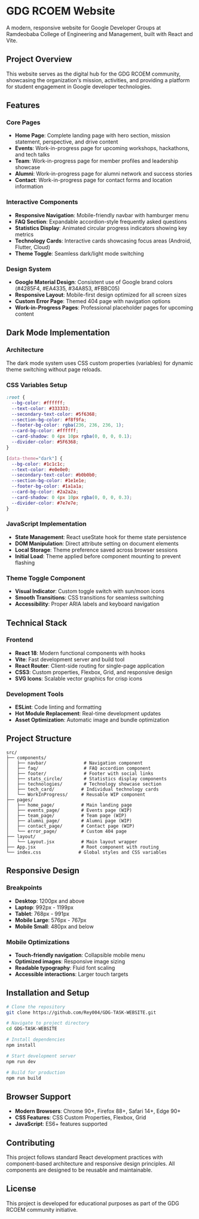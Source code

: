 # GDG RCOEM Website

A modern, responsive website for Google Developer Groups at Ramdeobaba College of Engineering and Management, built with React and Vite.

## Project Overview

This website serves as the digital hub for the GDG RCOEM community, showcasing the organization's mission, activities, and providing a platform for student engagement in Google developer technologies.

## Features

### Core Pages
- **Home Page**: Complete landing page with hero section, mission statement, perspective, and drive content
- **Events**: Work-in-progress page for upcoming workshops, hackathons, and tech talks
- **Team**: Work-in-progress page for member profiles and leadership showcase
- **Alumni**: Work-in-progress page for alumni network and success stories
- **Contact**: Work-in-progress page for contact forms and location information

### Interactive Components
- **Responsive Navigation**: Mobile-friendly navbar with hamburger menu
- **FAQ Section**: Expandable accordion-style frequently asked questions
- **Statistics Display**: Animated circular progress indicators showing key metrics
- **Technology Cards**: Interactive cards showcasing focus areas (Android, Flutter, Cloud)
- **Theme Toggle**: Seamless dark/light mode switching

### Design System
- **Google Material Design**: Consistent use of Google brand colors (#4285F4, #EA4335, #34A853, #FBBC05)
- **Responsive Layout**: Mobile-first design optimized for all screen sizes
- **Custom Error Page**: Themed 404 page with navigation options
- **Work-in-Progress Pages**: Professional placeholder pages for upcoming content

## Dark Mode Implementation

### Architecture
The dark mode system uses CSS custom properties (variables) for dynamic theme switching without page reloads.

### CSS Variables Setup
```css
:root {
  --bg-color: #ffffff;
  --text-color: #333333;
  --secondary-text-color: #5f6368;
  --section-bg-color: #f8f9fa;
  --footer-bg-color: rgba(236, 236, 236, 1);
  --card-bg-color: #ffffff;
  --card-shadow: 0 4px 10px rgba(0, 0, 0, 0.1);
  --divider-color: #5F6368;
}

[data-theme="dark"] {
  --bg-color: #1c1c1c;
  --text-color: #e0e0e0;
  --secondary-text-color: #b0b0b0;
  --section-bg-color: #1e1e1e;
  --footer-bg-color: #1a1a1a;
  --card-bg-color: #2a2a2a;
  --card-shadow: 0 4px 10px rgba(0, 0, 0, 0.3);
  --divider-color: #7e7e7e;
}
```

### JavaScript Implementation
- **State Management**: React useState hook for theme state persistence
- **DOM Manipulation**: Direct attribute setting on document elements
- **Local Storage**: Theme preference saved across browser sessions
- **Initial Load**: Theme applied before component mounting to prevent flashing

### Theme Toggle Component
- **Visual Indicator**: Custom toggle switch with sun/moon icons
- **Smooth Transitions**: CSS transitions for seamless switching
- **Accessibility**: Proper ARIA labels and keyboard navigation

## Technical Stack

### Frontend
- **React 18**: Modern functional components with hooks
- **Vite**: Fast development server and build tool
- **React Router**: Client-side routing for single-page application
- **CSS3**: Custom properties, Flexbox, Grid, and responsive design
- **SVG Icons**: Scalable vector graphics for crisp icons

### Development Tools
- **ESLint**: Code linting and formatting
- **Hot Module Replacement**: Real-time development updates
- **Asset Optimization**: Automatic image and bundle optimization

## Project Structure

```
src/
├── components/
│   ├── navbar/              # Navigation component
│   ├── faq/                 # FAQ accordion component
│   ├── footer/              # Footer with social links
│   ├── stats_circle/        # Statistics display components
│   ├── technologies/        # Technology showcase section
│   ├── tech_card/          # Individual technology cards
│   └── WorkInProgress/     # Reusable WIP component
├── pages/
│   ├── home_page/          # Main landing page
│   ├── events_page/        # Events page (WIP)
│   ├── team_page/          # Team page (WIP)
│   ├── alumni_page/        # Alumni page (WIP)
│   ├── contact_page/       # Contact page (WIP)
│   └── error_page/         # Custom 404 page
├── layout/
│   └── Layout.jsx          # Main layout wrapper
├── App.jsx                 # Root component with routing
└── index.css              # Global styles and CSS variables
```

## Responsive Design

### Breakpoints
- **Desktop**: 1200px and above
- **Laptop**: 992px - 1199px
- **Tablet**: 768px - 991px
- **Mobile Large**: 576px - 767px
- **Mobile Small**: 480px and below

### Mobile Optimizations
- **Touch-friendly navigation**: Collapsible mobile menu
- **Optimized images**: Responsive image sizing
- **Readable typography**: Fluid font scaling
- **Accessible interactions**: Larger touch targets

## Installation and Setup

```bash
# Clone the repository
git clone https://github.com/Rey004/GDG-TASK-WEBSITE.git

# Navigate to project directory
cd GDG-TASK-WEBSITE

# Install dependencies
npm install

# Start development server
npm run dev

# Build for production
npm run build
```

## Browser Support

- **Modern Browsers**: Chrome 90+, Firefox 88+, Safari 14+, Edge 90+
- **CSS Features**: CSS Custom Properties, Flexbox, Grid
- **JavaScript**: ES6+ features supported

## Contributing

This project follows standard React development practices with component-based architecture and responsive design principles. All components are designed to be reusable and maintainable.

## License

This project is developed for educational purposes as part of the GDG RCOEM community initiative.
